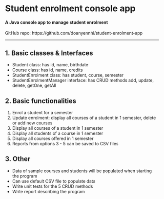 # Student enrolment console app
<h4>A Java console app to manage student enrolment</h4>
<p>GitHub repo: https://github.com/doanyennhi/student-enrolment-app</p>
<hr>

<h2>1. Basic classes & Interfaces</h2>
<ul>
  <li>Student class: has id, name, birthdate</li>
  <li>Course class: has id, name, credits</li>
  <li>StudentEnrolment class: has student, course, semester</li>
  <li>StudentEnrolmentManager interface: has CRUD methods add, update, delete, getOne, getAll</li>
</ul>

<h2>2. Basic functionalities</h2>
<ol>
  <li>Enrol a student for a semester</li>
  <li>Update enrolment: display all courses of a student in 1 semester, delete or add new courses</li>
  <li>Display all courses of a student in 1 semester</li>
  <li>Display all students of a course in 1 semester</li>
  <li>Display all courses offered in 1 semester</li>
  <li>Reports from options 3 - 5 can be saved to CSV files</li>
</ol>

<h2>3. Other</h2>
<ul>
  <li>Data of sample courses and students will be populated when starting the program</li>
  <li>Can use default CSV file to populate data</li>
  <li>Write unit tests for the 5 CRUD methods</li>
  <li>Write report describing the program</li>
</ul>
